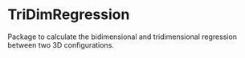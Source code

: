 # TriDimRegression
Package to calculate the bidimensional and tridimensional regression between two 3D configurations.
